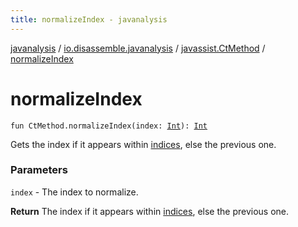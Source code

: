 ```yaml
---
title: normalizeIndex - javanalysis
---
```


[javanalysis](../../index.html) / [io.disassemble.javanalysis](../index.html) / [javassist.CtMethod](index.html) / [normalizeIndex](./normalize-index.html)

# normalizeIndex

`fun CtMethod.normalizeIndex(index: `[`Int`](https://kotlinlang.org/api/latest/jvm/stdlib/kotlin/-int/index.html)`): `[`Int`](https://kotlinlang.org/api/latest/jvm/stdlib/kotlin/-int/index.html)

Gets the index if it appears within [indices](indices.html), else the previous one.

### Parameters

`index` - The index to normalize.

**Return**
The index if it appears within [indices](indices.html), else the previous one.

